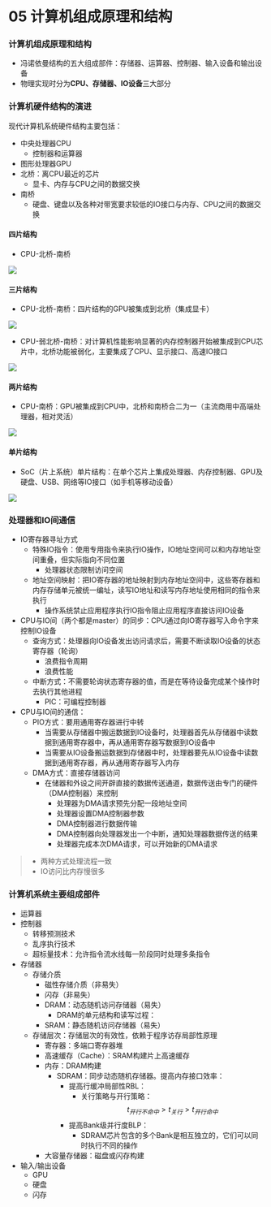 # 05 计算机组成原理和结构
### 计算机组成原理和结构
* 冯诺依曼结构的五大组成部件：存储器、运算器、控制器、输入设备和输出设备
* 物理实现时分为**CPU、存储器、IO设备**三大部分

### 计算机硬件结构的演进
现代计算机系统硬件结构主要包括：
* 中央处理器CPU
    * 控制器和运算器
* 图形处理器GPU
* 北桥：离CPU最近的芯片
    * 显卡、内存与CPU之间的数据交换
* 南桥
    * 硬盘、键盘以及各种对带宽要求较低的IO接口与内存、CPU之间的数据交换

#### 四片结构
* CPU-北桥-南桥

![](/pic/四片.jpg)

#### 三片结构
* CPU-北桥-南桥：四片结构的GPU被集成到北桥（集成显卡）

![](/pic/三片1.jpg)
* CPU-弱北桥-南桥：对计算机性能影响显著的内存控制器开始被集成到CPU芯片中，北桥功能被弱化，主要集成了CPU、显示接口、高速IO接口

![](/pic/三片2.jpg)
#### 两片结构
* CPU-南桥：GPU被集成到CPU中，北桥和南桥合二为一（主流商用中高端处理器，相对灵活）

![](/pic/两片.jpg)
#### 单片结构
* SoC（片上系统）单片结构：在单个芯片上集成处理器、内存控制器、GPU及硬盘、USB、网络等IO接口（如手机等移动设备）

![](/pic/单片.jpg)
### 处理器和IO间通信
* IO寄存器寻址方式
    * 特殊IO指令：使用专用指令来执行IO操作，IO地址空间可以和内存地址空间重叠，但实际指向不同位置
        * 处理器状态限制访问空间
    * 地址空间映射：把IO寄存器的地址映射到内存地址空间中，这些寄存器和内存存储单元被统一编址，读写IO地址和读写内存地址使用相同的指令来执行
        * 操作系统禁止应用程序执行IO指令阻止应用程序直接访问IO设备
* CPU与IO间（两个都是master）的同步：CPU通过向IO寄存器写入命令字来控制IO设备
    * 查询方式：处理器向IO设备发出访问请求后，需要不断读取IO设备的状态寄存器（轮询）
        * 浪费指令周期
        * 浪费性能
    * 中断方式：不需要轮询状态寄存器的值，而是在等待设备完成某个操作时去执行其他进程
        * PIC：可编程控制器
* CPU与IO间的通信：
    * PIO方式：要用通用寄存器进行中转
        * 当需要从存储器中搬运数据到IO设备时，处理器首先从存储器中读数据到通用寄存器中，再从通用寄存器写数据到IO设备中
        * 当需要从IO设备搬运数据到存储器中时，处理器要先从IO设备中读数据到通用寄存器，再从通用寄存器写入内存
    * DMA方式：直接存储器访问
        * 在储器和外设之间开辟直接的数据传送通道，数据传送由专门的硬件（DMA控制器）来控制
            * 处理器为DMA请求预先分配一段地址空间
            * 处理器设置DMA控制器参数
            * DMA控制器进行数据传输
            * DMA控制器向处理器发出一个中断，通知处理器数据传送的结果
            * 处理器完成本次DMA请求，可以开始新的DMA请求
    
> * 两种方式处理流程一致
> * IO访问比内存慢很多

### 计算机系统主要组成部件
* 运算器
* 控制器
    * 转移预测技术
    * 乱序执行技术
    * 超标量技术：允许指令流水线每一阶段同时处理多条指令
* 存储器
    * 存储介质
        * 磁性存储介质（非易失）
        * 闪存（非易失）
        * DRAM：动态随机访问存储器（易失）
            * DRAM的单元结构和读写过程：
        * SRAM：静态随机访问存储器（易失）
    * 存储层次：存储层次的有效性，依赖于程序访存局部性原理
        * 寄存器：多端口寄存器堆
        * 高速缓存（Cache）：SRAM构建片上高速缓存
        * 内存：DRAM构建
            * SDRAM：同步动态随机存储器。提高内存接口效率：
                * 提高行缓冲局部性RBL：
                    * 关行策略与开行策略：$$t_{开行不命中} > t_{关行} > t_{开行命中}$$
                * 提高Bank级并行度BLP：
                    * SDRAM芯片包含的多个Bank是相互独立的，它们可以同时执行不同的操作
        * 大容量存储器：磁盘或闪存构建
* 输入/输出设备
    * GPU
    * 硬盘
    * 闪存